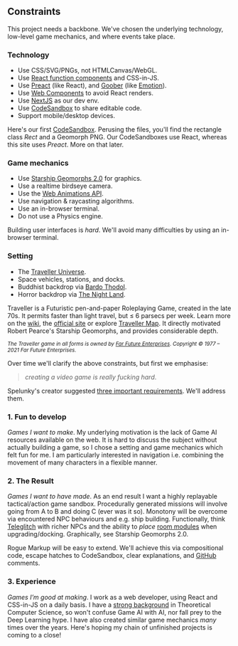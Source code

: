 ## Constraints

This project needs a backbone.
We've chosen the underlying technology, low-level game mechanics, and where events take place.

### Technology

- Use CSS/SVG/PNGs, not HTMLCanvas/WebGL.
- Use [React function components](https://reactjs.org/docs/components-and-props.html#function-and-class-components) and CSS-in-JS.
- Use [Preact](https://www.npmjs.com/package/preact) (like React), and [Goober](https://www.npmjs.com/package/goober) (like [Emotion](https://www.npmjs.com/package/@emotion/styled)).
- Use [Web Components](https://developer.mozilla.org/en-US/docs/Web/Web_Components) to avoid React renders.
- Use [NextJS](https://nextjs.org/) as our dev env.
- Use [CodeSandbox](https://codesandbox.io) to share editable code.
- Support mobile/desktop devices.

<aside>

  Here's our first [CodeSandbox](https://codesandbox.io/s/rogue-markup-panzoom-yq060?file=/src/panzoom/PanZoom.jsx  "@new-tab").
  Perusing the files, you'll find the rectangle class _Rect_ and a Geomorph PNG.
  Our CodeSandboxes use React, whereas this site uses _Preact_.
  More on that later.

</aside>

### Game mechanics

- Use [Starship Geomorphs 2.0](http://travellerrpgblog.blogspot.com/2018/10/the-starship-geomorphs-book-if-finally.html) for graphics.
- Use a realtime birdseye camera.
- Use the [Web Animations API](https://developer.mozilla.org/en-US/docs/Web/API/Web_Animations_API/Using_the_Web_Animations_API).
- Use navigation & raycasting algorithms.
- Use an in-browser terminal.
- Do not use a Physics engine.

<aside>

  Building user interfaces is _hard_.
  We'll avoid many difficulties by using an in-browser terminal.

  <div
    class="tabs"
    height="300"
    tabs="[ { key: 'terminal', session: 'test' } ]"
  ></div>

</aside>


### Setting

- The [Traveller Universe](https://travellermap.com/?p=-1.329!-23.768!3).
- Space vehicles, stations, and docks.
- Buddhist backdrop via [Bardo Thodol](https://en.wikipedia.org/wiki/Bardo_Thodol).
- Horror backdrop via [The Night Land](https://en.wikipedia.org/wiki/The_Night_Land).

<aside>

  Traveller is a Futuristic pen-and-paper Roleplaying Game, created in the late 70s.
  It permits faster than light travel, but ≤ 6 parsecs per week.
  Learn more on the [wiki](https://wiki.travellerrpg.com/Jump_Drive), the [official site](https://www.farfuture.net/) or explore [Traveller Map](https://travellermap.com/).
  It directly motivated Robert Pearce's Starship Geomorphs, and provides considerable depth.

  <div style="font-size:smaller">

  _The Traveller game in all forms is owned by [Far Future Enterprises](https://www.farfuture.net/). Copyright © 1977 – 2021 Far Future Enterprises._

  </div>
</aside>

Over time we'll clarify the above constraints, but first we emphasise:
> _creating a video game is really fucking hard_.

Spelunky's creator suggested [three important requirements](https://makegames.tumblr.com/post/1136623767/finishing-a-game).
We'll address them.

### 1. Fun to develop

_Games I want to make_. My underlying motivation is the lack of Game AI resources available on the web.
It is hard to discuss the subject without actually building a game, so I chose a setting and game mechanics which felt fun for me.
I am particularly interested in navigation i.e. combining the movement of many characters in a flexible manner.
<!-- In particular, we'll control and monitor NPC behaviour using an in-browser terminal. -->

### 2. The Result

_Games I want to have made_. As an end result I want a highly replayable tactical/action game sandbox.
Procedurally generated missions will involve going from A to B and doing C (ever was it so).
Monotony will be overcome via encountered NPC behaviours and e.g. ship building.
Functionally, think [Teleglitch](https://www.youtube.com/results?search_query=Teleglitch) with richer NPCs and the ability to _place_ [room modules](https://steamcommunity.com/sharedfiles/filedetails/?id=175359117) when upgrading/docking.
Graphically, see Starship Geomorphs 2.0.

Rogue Markup will be easy to extend.
We'll achieve this via compositional code, escape hatches to CodeSandbox, clear explanations, and [GitHub](https://github.com/) comments.

### 3. Experience

_Games I’m good at making_. I work as a web developer, using React and CSS-in-JS on a daily basis. 
I have a [strong background](https://dblp.org/pid/81/8748.html) in Theoretical Computer Science,
so won't confuse Game AI with AI, nor fall prey to the Deep Learning hype.
I have also created similar game mechanics _many_ times over the years.
Here's hoping my chain of unfinished projects is coming to a close!